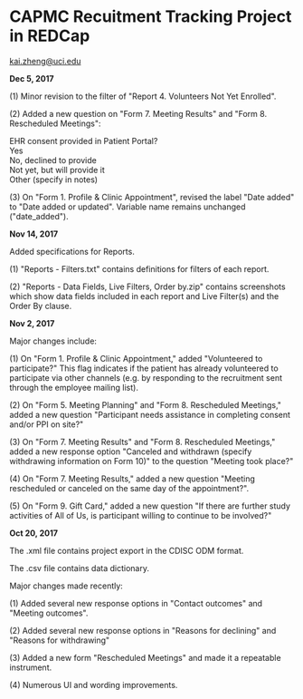 # CAPMC Recuitment Tracking Project in REDCap

kai.zheng@uci.edu

<B>Dec 5, 2017</B>

(1) Minor revision to the filter of "Report 4. Volunteers Not Yet Enrolled".

(2) Added a new question on "Form 7. Meeting Results" and "Form 8. Rescheduled Meetings":

EHR consent provided in Patient Portal?<BR>
Yes<BR>
No, declined to provide<BR>
Not yet, but will provide it<BR>
Other (specify in notes)

(3) On "Form 1. Profile & Clinic Appointment", revised the label "Date added" to "Date added or updated". Variable name remains unchanged ("date_added").

<B>Nov 14, 2017</B>

Added specifications for Reports.

(1) "Reports - Filters.txt" contains definitions for filters of each report.

(2) "Reports - Data Fields, Live Filters, Order by.zip" contains screenshots which show data fields included in each report and Live Filter(s) and the Order By clause. 

<B>Nov 2, 2017</B>

Major changes include:

(1) On "Form 1. Profile & Clinic Appointment," added "Volunteered to participate?" This flag indicates if the patient has already volunteered to participate via other channels (e.g. by responding to the recruitment sent through the employee mailing list).

(2) On "Form 5. Meeting Planning" and "Form 8. Rescheduled Meetings," added a new question "Participant needs assistance in completing consent and/or PPI on site?"

(3) On "Form 7. Meeting Results" and "Form 8. Rescheduled Meetings," added a new response option "Canceled and withdrawn (specify withdrawing information on Form 10)" to the question "Meeting took place?"

(4) On "Form 7. Meeting Results," added a new question "Meeting rescheduled or canceled on the same day of the appointment?".

(5) On "Form 9. Gift Card," added a new question "If there are further study activities of All of Us, is participant willing to continue to be involved?"

<B>Oct 20, 2017</B>

The .xml file contains project export in the CDISC ODM format. 

The .csv file contains data dictionary.

Major changes made recently:

(1) Added several new response options in "Contact outcomes" and "Meeting outcomes".

(2) Added several new response options in "Reasons for declining" and "Reasons for withdrawing"

(3) Added a new form "Rescheduled Meetings" and made it a repeatable instrument.

(4) Numerous UI and wording improvements.
